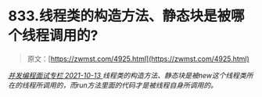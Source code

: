 <!--yml
category: 未分类
date: 0001-01-01 00:00:00
--->

# 833.线程类的构造⽅法、静态块是被哪个线程调⽤的?

> 原文：[https://zwmst.com/4925.html](https://zwmst.com/4925.html)

   [ *并发编程面试专栏* ](https://zwmst.com/%e5%b9%b6%e5%8f%91%e7%bc%96%e7%a8%8b%e9%9d%a2%e8%af%95%e4%b8%93%e6%a0%8f)*[ <time datetime="2021-10-13T23:08:27+08:00"> 2021-10-13 </time> ](https://zwmst.com/4925.html)  线程类的构造⽅法、静态块是被new这个线程类所在的线程所调⽤的，⽽run⽅法⾥⾯的代码才是被线程⾃身所调⽤的。*
